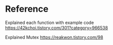 # Reference

Explained each function with example code
https://42kchoi.tistory.com/301?category=966538

Explained Mutex
https://reakwon.tistory.com/98


